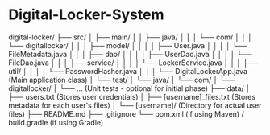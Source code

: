 # Digital-Locker-System
digital-locker/
├── src/
│   ├── main/
│   │   ├── java/
│   │   │   └── com/
│   │   │       └── digitallocker/
│   │   │           ├── model/
│   │   │           │   ├── User.java
│   │   │           │   └── FileMetadata.java
│   │   │           ├── dao/
│   │   │           │   ├── UserDao.java
│   │   │           │   └── FileDao.java
│   │   │           ├── service/
│   │   │           │   └── LockerService.java
│   │   │           ├── util/
│   │   │           │   └── PasswordHasher.java
│   │   │           └── DigitalLockerApp.java (Main application class)
│   └── test/
│       └── java/
│           └── com/
│               └── digitallocker/
│                   └── ... (Unit tests - optional for initial phase)
├── data/
│   ├── users.txt         (Stores user credentials)
│   ├── [username]_files.txt (Stores metadata for each user's files)
│   └── [username]/       (Directory for actual user files)
├── README.md
├── .gitignore
└── pom.xml (if using Maven) / build.gradle (if using Gradle)
